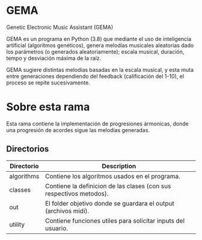 
# GEMA
Genetic Electronic Music Assistant (GEMA)

GEMA es un programa en Python (3.8) que mediante el uso de inteligencia artificial (algoritmos genéticos), genera melodías musicales aleatorias dado los parámetros (o generados aleatoriamente); escala musical, duración, tempo y desviación máxima de la raíz. 

GEMA sugiere distintas melodías basadas en la escala musical, y esta muta entre generaciones dependiendo del feedback (calificación del 1-10), el proceso se repite sucesivamente.

# Sobre esta rama
Esta rama contiene la implementación de progresiones ármonicas, donde una progresión de acordes sigue las melodias generadas.

## Directorios

|Directorio| Description |
|--|--|
| algorithms | Contiene los algoritmos usados en el programa. |
| classes | Contiene la definicion de las clases (con sus respectivos metodos).
| out | El folder objetivo donde se guardara el output (archivos midi).
| utility | Contiene funciones utiles para solicitar inputs del usuario.
